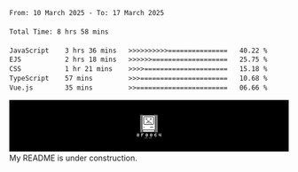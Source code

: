 <!--START_SECTION:waka-->

```txt
From: 10 March 2025 - To: 17 March 2025

Total Time: 8 hrs 58 mins

JavaScript    3 hrs 36 mins   >>>>>>>>>>===============   40.22 %
EJS           2 hrs 18 mins   >>>>>>===================   25.75 %
CSS           1 hr 21 mins    >>>>=====================   15.18 %
TypeScript    57 mins         >>>======================   10.68 %
Vue.js        35 mins         >>=======================   06.66 %
```

<!--END_SECTION:waka-->

<img src="https://raw.githubusercontent.com/n3xta/image-hosting/main/img/202411032331174.png"/>
My README is under construction. 
